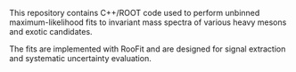 This repository contains C++/ROOT code used to perform unbinned maximum-likelihood fits to invariant mass spectra of various heavy mesons and exotic candidates.

The fits are implemented with RooFit and are designed for signal extraction and systematic uncertainty evaluation.
